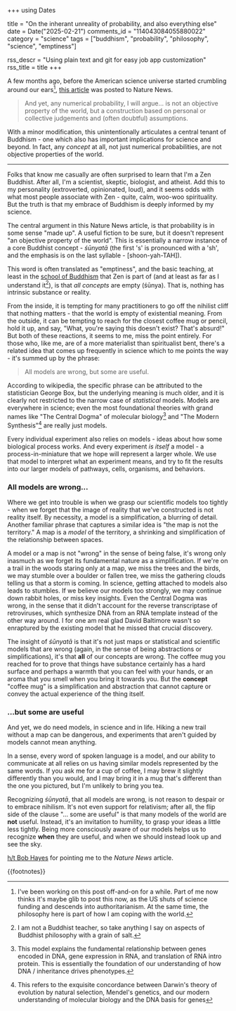 +++
using Dates

title = "On the inherant unreality of probability, and also everything else"
date = Date("2025-02-21")
comments_id = "114043084055880022"
category = "science"
tags = ["buddhism", "probability", "philosophy", "science", "emptiness"]

rss_descr = "Using plain text and git for easy job app customization"
rss_title = title
+++


A few months ago,
before the American science universe started crumbling around our ears[^death-of-science],
[this article](https://www.nature.com/articles/d41586-024-04096-5)
was posted to Nature News.

[^death-of-science]: I've been working on this post off-and-on for a while.
Part of me now thinks it's maybe glib to post this now,
as the US shuts of science funding and descends into authoritarianism.
At the same time, the philosophy here is part of how I am coping with the world.

> And yet, any numerical probability, I will argue...
  is not an objective property of the world,
  but a construction based on personal or collective judgements and (often doubtful) assumptions.

With a minor modification, this unintentionally articulates a central tenant of Buddhism -
one which also has important implications for science and beyond.
In fact, any _concept_ at all, not just numerical probabilities,
are not objective properties of the world.

---

Folks that know me casually are often surprised to learn that I'm a Zen Buddhist.
After all, I'm a scientist, skeptic, biologist, and atheist.
Add this to my personality (extroverted, opinionated, loud),
and it seems odds with what most people associate with Zen -
quite, calm, woo-woo spirituality.
But the truth is that my embrace of Buddhism is deeply informed by my science. 

The central argument in this Nature News article, is that probability is in some sense "made up".
A useful fiction to be sure, but it doesn't represent "an objective property of the world".
This is essentially a narrow instance of a core Buddhist concept -
_śūnyatā_ (the first 's' is pronounced with a 'sh', and the emphasis is on the last syllable - [shoon-yah-TAH]). 

This word is often translated as "emptiness",
and the basic teaching, at least in the [school of Buddhism](https://en.wikipedia.org/wiki/Mahayana_sutras)
that Zen is part of (and at least as far as I understand it[^caveat]),
is that *all concepts* are empty (śūnya). That is, nothing has intrinsic substance or reality.

[^caveat]: I am not a Buddhist teacher, so take anything I say on aspects of Buddhist philosophy with a grain of salt.

From the inside, it is tempting for many practitioners to go off the nihilist cliff that nothing matters -
that the world is empty of existential meaning.
From the outside, it can be tempting to reach for the closest coffee mug or pencil,
hold it up, and say, "What, you're saying this doesn't exist? That's absurd!"
But both of these reactions, it seems to me, miss the point entirely.
For those who, like me, are of a more materialist than spiritualist bent,
there's a related idea that comes up frequently in science which to me points the way -
it's summed up by the phrase:

> All models are wrong, but some are useful.

According to wikipedia, the specific phrase can be attributed to the statistician George Box,
but the underlying meaning is much older,
and it is clearly not restricted to the narrow case of _statistical_ models.
Models are everywhere in science;
even the most foundational theories with grand names like
"The Central Dogma" of molecular biology[^central-dogma]
and "The Modern Synthesis"[^modern-synthesis]
are really just models.

[^central-dogma]: This model explains the fundamental relationship between genes encoded in DNA,
gene expression in RNA, and translation of RNA intro protein. 
This is essentially the foundation of our understanding of how DNA / inheritance
drives phenotypes.

[^modern-synthesis]: This refers to the exquisite concordance between Darwin's
theory of evolution by natural selection, Mendel's genetics,
and our modern understanding of molecular biology and the DNA basis for genes

Every individual experiment also relies on models -
ideas about how some biological process works.
And every experiment *is itself* a model -
a process-in-miniature that we hope will represent a larger whole.
We use that model to interpret what an experiment means,
and try to fit the results into our larger models of pathways, cells, organisms, and behaviors.

### All models are wrong...

Where we get into trouble is when we grasp our scientific models too tightly -
when we forget that the image of reality that we've constructed is not reality itself.
By necessity, a model is a simplification, a blurring of detail.
Another familiar phrase that captures a similar idea is "the map is not the territory."
A map is a *model* of the territory, a shrinking and simplification of the relationship between spaces.

A model or a map is not "wrong" in the sense of being false,
it's wrong only inasmuch as we forget its fundamental nature as a simplification.
If we're on a trail in the woods staring only at a map,
we miss the trees and the birds, we may stumble over a boulder or fallen tree,
we miss the gathering clouds telling us that a storm is coming.
In science, getting attached to models also leads to stumbles.
If we believe our models too strongly, we may continue down rabbit holes,
or miss key insights.
Even the Central Dogma was wrong,
in the sense that it didn't account for the reverse transcriptase of retroviruses,
which synthesize DNA from an RNA template instead of the other way around.
I for one am real glad David Baltimore wasn't so enraptured by the existing model
that he missed that crucial discovery.

The insight of _śūnyatā_ is that it's not just maps
or statistical and scientific models that are wrong
(again, in the sense of being abstractions or simplifications),
it's that **all** of our concepts are wrong.
The coffee mug you reached for to prove that things have substance
certainly has a hard surface and perhaps a warmth that you can feel with your hands,
or an aroma that you smell when you bring it towards you.
But the **concept** "coffee mug" is a simplification and abstraction
that cannot capture or convey the actual experience of the thing itself.

### ...but some are useful

And yet, we do need models, in science and in life.
Hiking a new trail without a map can be dangerous,
and experiments that aren't guided by models cannot mean anything.

In a sense, every word of spoken language is a model,
and our ability to communicate at all relies on us having similar models
represented by the same words.
If you ask me for a cup of coffee, I may brew it slightly differently than you would,
and I may bring it in a mug that's different than the one you pictured,
but I'm unlikely to bring you tea.

Recognizing _śūnyatā_, that all models are wrong,
is not reason to despair or to embrace nihilism.
It's not even support for relativism;
after all, the flip side of the clause "... some are useful"
is that many models of the world are **not** useful.
Instead, it's an invitation to humility, to grasp your ideas a little less tightly.
Being more consciously aware of our models helps us to recognize **when** they are useful,
and when we should instead look up and see the sky.

[h/t Bob Hayes](https://bsky.app/profile/bobehayes.bsky.social/post/3lek62dil3n2q)
for pointing me to the _Nature News_ article.

{{footnotes}}
